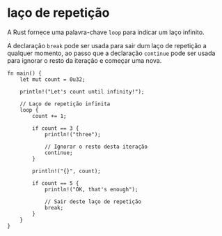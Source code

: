 # laço de repetição

A Rust fornece uma palavra-chave `loop` para indicar um laço infinito.

A declaração `break` pode ser usada para sair dum laço de repetição a qualquer momento, ao passo que a declaração `continue` pode ser usada para ignorar o resto da iteração e começar uma nova.

```rust,editable
fn main() {
    let mut count = 0u32;

    println!("Let's count until infinity!");

    // Laço de repetição infinita
    loop {
        count += 1;

        if count == 3 {
            println!("three");

            // Ignorar o resto desta iteração
            continue;
        }

        println!("{}", count);

        if count == 5 {
            println!("OK, that's enough");

            // Sair deste laço de repetição
            break;
        }
    }
}
```
